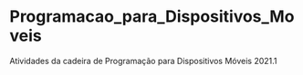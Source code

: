 # Programacao_para_Dispositivos_Moveis
Atividades da cadeira de Programação para Dispositivos Móveis 2021.1
